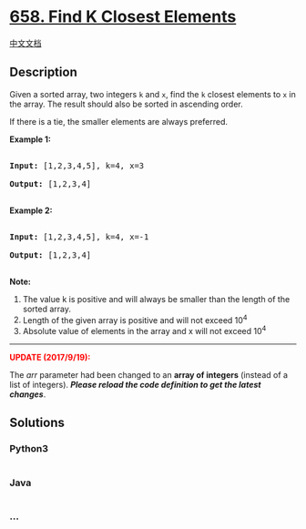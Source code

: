# [658. Find K Closest Elements](https://leetcode.com/problems/find-k-closest-elements)

[中文文档](/solution/0600-0699/0658.Find%20K%20Closest%20Elements/README.md)

## Description
<p>

Given a sorted array, two integers <code>k</code> and <code>x</code>, find the <code>k</code> closest elements to <code>x</code> in the array.  The result should also be sorted in ascending order.

If there is a tie,  the smaller elements are always preferred.

</p>



<p><b>Example 1:</b><br />

<pre>

<b>Input:</b> [1,2,3,4,5], k=4, x=3

<b>Output:</b> [1,2,3,4]

</pre>

</p>





<p><b>Example 2:</b><br />

<pre>

<b>Input:</b> [1,2,3,4,5], k=4, x=-1

<b>Output:</b> [1,2,3,4]

</pre>

</p>



<p><b>Note:</b><br>

<ol>

<li>The value k is positive and will always be smaller than the length of the sorted array.</li>

<li> Length of the given array is positive and will not exceed 10<sup>4</sup></li>

<li> Absolute value of elements in the array and x will not exceed 10<sup>4</sup></li>

</ol>

</p>



<hr />



<p>

<b><font color="red">UPDATE (2017/9/19):</font></b><br />

The <i>arr</i> parameter had been changed to an <b>array of integers</b> (instead of a list of integers). <b><i>Please reload the code definition to get the latest changes</i></b>.

</p>


## Solutions


<!-- tabs:start -->

### **Python3**

```python

```

### **Java**

```java

```

### **...**
```

```

<!-- tabs:end -->